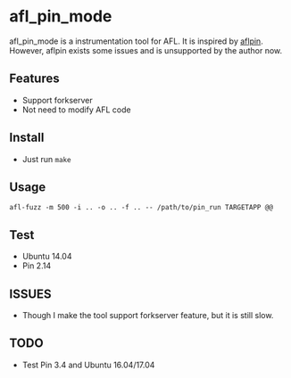 # afl_pin_mode

afl_pin_mode is a instrumentation tool for AFL. It is inspired by [aflpin](https://github.com/mothran/aflpin). However, aflpin exists some issues and is unsupported by the author now.

## Features
- Support forkserver
- Not need to modify AFL code

## Install
- Just run `make`

## Usage
`afl-fuzz -m 500 -i .. -o .. -f .. -- /path/to/pin_run TARGETAPP @@` 

## Test
- Ubuntu 14.04
- Pin 2.14

## ISSUES
- Though I make the tool support forkserver feature, but it is still slow.

## TODO
- Test Pin 3.4 and Ubuntu 16.04/17.04
